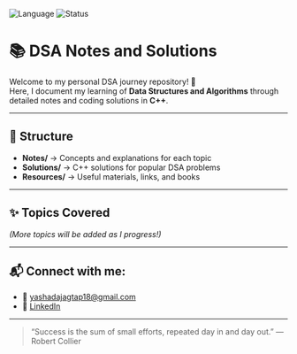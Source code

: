 ![Language](https://img.shields.io/badge/Language-C++-blue?style=for-the-badge&logo=c%2B%2B)
![Status](https://img.shields.io/badge/Status-Active-brightgreen?style=for-the-badge)

# 📚 DSA Notes and Solutions

Welcome to my personal DSA journey repository! 🚀  
Here, I document my learning of **Data Structures and Algorithms** through detailed notes and coding solutions in **C++**.

---

## 📂 Structure

- **Notes/** → Concepts and explanations for each topic
- **Solutions/** → C++ solutions for popular DSA problems
- **Resources/** → Useful materials, links, and books

---

## ✨ Topics Covered

_(More topics will be added as I progress!)_

---

## 📬 Connect with me:

- 📧 [yashadajagtap18@gmail.com](mailto:yashadajagtap18@gmail.com)
- 🔗 [LinkedIn](https://www.linkedin.com/in/yashadajagtap)

---

> “Success is the sum of small efforts, repeated day in and day out.” — Robert Collier

